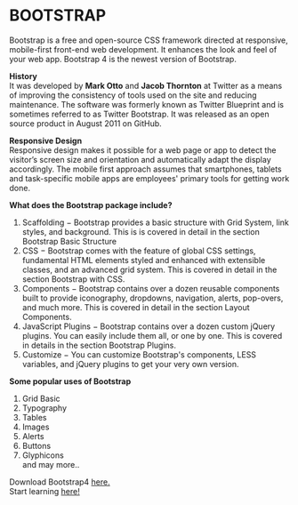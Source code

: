 # BOOTSTRAP

Bootstrap is a free and open-source CSS framework directed at responsive, mobile-first front-end web development. It enhances the look and feel of your web app. Bootstrap 4 is the newest version of Bootstrap. 


**History**  
It was developed by **Mark Otto** and **Jacob Thornton** at Twitter as a means of improving the consistency of tools used on the site and reducing maintenance. The software was formerly known as Twitter Blueprint and is sometimes referred to as Twitter Bootstrap. It was released as an open source product in August 2011 on GitHub.


**Responsive Design**   
Responsive design makes it possible for a web page or app to detect the visitor’s screen size and orientation and automatically adapt the display accordingly. The mobile first approach assumes that smartphones, tablets and task-specific mobile apps are employees' primary tools for getting work done. 

**What does the Bootstrap package include?**  
1. Scaffolding − Bootstrap provides a basic structure with Grid System, link styles, and background. This is is covered in detail in the section Bootstrap Basic Structure
2. CSS − Bootstrap comes with the feature of global CSS settings, fundamental HTML elements styled and enhanced with extensible classes, and an advanced grid system. This is covered in detail in the section Bootstrap with CSS.
3. Components − Bootstrap contains over a dozen reusable components built to provide iconography, dropdowns, navigation, alerts, pop-overs, and much more. This is covered in detail in the section Layout Components.
4. JavaScript Plugins − Bootstrap contains over a dozen custom jQuery plugins. You can easily include them all, or one by one. This is covered in details in the section Bootstrap Plugins.
5. Customize − You can customize Bootstrap's components, LESS variables, and jQuery plugins to get your very own version.


**Some popular uses of Bootstrap**
1. Grid Basic
2. Typography
3. Tables
4. Images
5. Alerts
6. Buttons
7. Glyphicons  
and may more..

Download Bootstrap4 [here.](https://getbootstrap.com)   
Start learning [here!](https://www.w3schools.com/bootstrap/)
